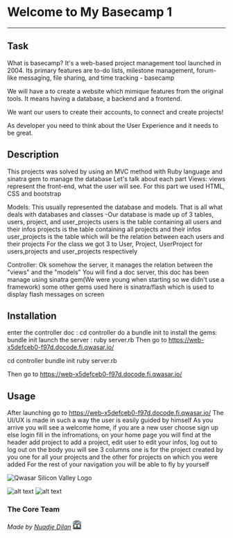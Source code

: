 # Welcome to My Basecamp 1
***

## Task
What is basecamp?
It's a web-based project management tool launched in 2004. Its primary features are to-do lists, milestone management, forum-like messaging, file sharing, and time tracking - basecamp

We will have a to create a website which mimique features from the original tools. It means having a database, a backend and a frontend.

We want our users to create their accounts, to connect and create projects!

As developer you need to think about the User Experience and it needs to be great.

## Description
This projects was solved by using an MVC method with Ruby language and sinatra gem to manage the database
Let's talk about each part
Views: views represent the front-end, what the user will see.
        For this part we used HTML, CSS and bootstrap

Models: This usually represented the database and models. That is all what deals with databases and classes
        -Our database is made up of 3 tables, users, project, and user_projects
        users is the table containing all users and their infos
        projects is the table containing all projects and their infos
        user_projects is the table which will be the relation between each users and their projects
        For the class we got 3 to User, Project, UserProject for users,projects and user_projects respectively

Controller: Ok somehow the server, it manages the relation between the "views" and the "models"
            You will find a doc server, this doc has been manage using sinatra gem(We were young when starting so we didn't use a framework)
            some other gems used here is sinatra/flash which is used to display flash messages on screen
            
## Installation
enter the controller doc : cd controller
do a bundle init to install the gems: bundle init
launch the server : ruby server.rb
Then go to https://web-x5defceb0-f97d.docode.fi.qwasar.io/

cd controller
bundle init
ruby server.rb

Then go to https://web-x5defceb0-f97d.docode.fi.qwasar.io/

## Usage
After launching go to https://web-x5defceb0-f97d.docode.fi.qwasar.io/
The UI/UX is made in such a way the user is easily guided by himself
As you arrive you will see a welcome home, if you are a new user choose sign up else login
fill in the infromations, on your home page you will find at the header
add project to add a project, edit user to edit your infos, log out to log out
on the body you will see 3 columns one is for the project created by you one for all your projects and the other for projects on which you were added
For the rest of your navigation you will be able to fly by yourself

<img alt='Qwasar Silicon Valley Logo' src='https://storage.googleapis.com/qwasar-public/qwasar-logo_50x50.png' width='20px'>

![alt text](https://github.com/ndilawil/Collaborate-Basecamp/blob/master/image.png?raw=true)
![alt text](http://url/to/img.png)

### The Core Team


<span><i>Made by <a href='https://qwasar.io'>Nuadje Dilan</a></i></span>
<span><img alt='Qwasar Silicon Valley Logo' src='./controller/public/image.png' width='20px'></span>
